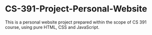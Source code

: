 # CS-391-Project-Personal-Website
This is a personal website project prepared within the scope of CS 391 course, using pure HTML, CSS and JavaScript.
